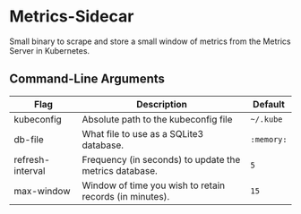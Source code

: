 # Metrics-Sidecar
Small binary to scrape and store a small window of metrics from the Metrics Server in Kubernetes.

## Command-Line Arguments
| Flag  | Description  | Default  |
|---|---|---|
| kubeconfig  | Absolute path to the kubeconfig file  | `~/.kube`  |
| db-file  | What file to use as a SQLite3 database.  |  `:memory:` |
| refresh-interval | Frequency (in seconds) to update the metrics database.  | `5` |
| max-window | Window of time you wish to retain records (in minutes). | `15` |
